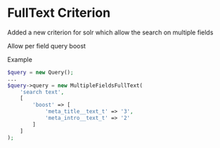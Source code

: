 # FullText Criterion

Added a new criterion for solr which allow the search on multiple fields

Allow per field query boost

Example
```php
$query = new Query();
...
$query->query = new MultipleFieldsFullText(
    'search text',
    [
        'boost' => [
            'meta_title__text_t' => '3',
            'meta_intro__text_t' => '2'
        ]
    ]
);
```

